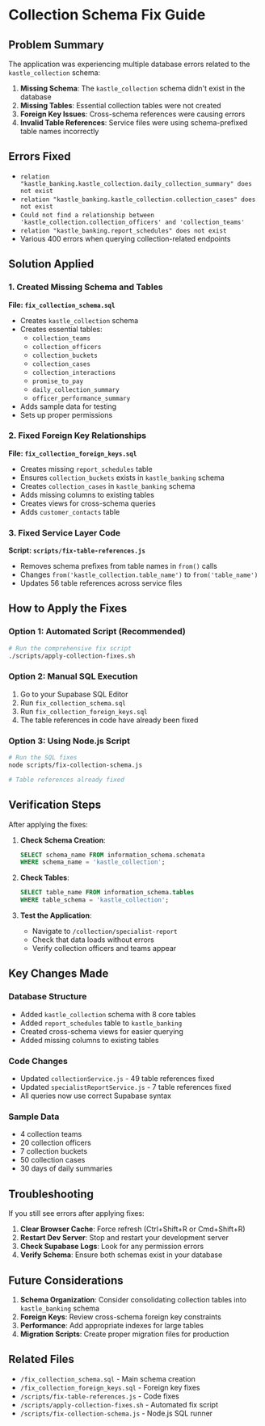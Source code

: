 # Collection Schema Fix Guide

## Problem Summary

The application was experiencing multiple database errors related to the `kastle_collection` schema:

1. **Missing Schema**: The `kastle_collection` schema didn't exist in the database
2. **Missing Tables**: Essential collection tables were not created
3. **Foreign Key Issues**: Cross-schema references were causing errors
4. **Invalid Table References**: Service files were using schema-prefixed table names incorrectly

## Errors Fixed

- `relation "kastle_banking.kastle_collection.daily_collection_summary" does not exist`
- `relation "kastle_banking.kastle_collection.collection_cases" does not exist`
- `Could not find a relationship between 'kastle_collection.collection_officers' and 'collection_teams'`
- `relation "kastle_banking.report_schedules" does not exist`
- Various 400 errors when querying collection-related endpoints

## Solution Applied

### 1. Created Missing Schema and Tables

**File: `fix_collection_schema.sql`**
- Creates `kastle_collection` schema
- Creates essential tables:
  - `collection_teams`
  - `collection_officers`
  - `collection_buckets`
  - `collection_cases`
  - `collection_interactions`
  - `promise_to_pay`
  - `daily_collection_summary`
  - `officer_performance_summary`
- Adds sample data for testing
- Sets up proper permissions

### 2. Fixed Foreign Key Relationships

**File: `fix_collection_foreign_keys.sql`**
- Creates missing `report_schedules` table
- Ensures `collection_buckets` exists in `kastle_banking` schema
- Creates `collection_cases` in `kastle_banking` schema
- Adds missing columns to existing tables
- Creates views for cross-schema queries
- Adds `customer_contacts` table

### 3. Fixed Service Layer Code

**Script: `scripts/fix-table-references.js`**
- Removes schema prefixes from table names in `from()` calls
- Changes `from('kastle_collection.table_name')` to `from('table_name')`
- Updates 56 table references across service files

## How to Apply the Fixes

### Option 1: Automated Script (Recommended)
```bash
# Run the comprehensive fix script
./scripts/apply-collection-fixes.sh
```

### Option 2: Manual SQL Execution
1. Go to your Supabase SQL Editor
2. Run `fix_collection_schema.sql`
3. Run `fix_collection_foreign_keys.sql`
4. The table references in code have already been fixed

### Option 3: Using Node.js Script
```bash
# Run the SQL fixes
node scripts/fix-collection-schema.js

# Table references already fixed
```

## Verification Steps

After applying the fixes:

1. **Check Schema Creation**:
   ```sql
   SELECT schema_name FROM information_schema.schemata 
   WHERE schema_name = 'kastle_collection';
   ```

2. **Check Tables**:
   ```sql
   SELECT table_name FROM information_schema.tables 
   WHERE table_schema = 'kastle_collection';
   ```

3. **Test the Application**:
   - Navigate to `/collection/specialist-report`
   - Check that data loads without errors
   - Verify collection officers and teams appear

## Key Changes Made

### Database Structure
- Added `kastle_collection` schema with 8 core tables
- Added `report_schedules` table to `kastle_banking`
- Created cross-schema views for easier querying
- Added missing columns to existing tables

### Code Changes
- Updated `collectionService.js` - 49 table references fixed
- Updated `specialistReportService.js` - 7 table references fixed
- All queries now use correct Supabase syntax

### Sample Data
- 4 collection teams
- 20 collection officers
- 7 collection buckets
- 50 collection cases
- 30 days of daily summaries

## Troubleshooting

If you still see errors after applying fixes:

1. **Clear Browser Cache**: Force refresh (Ctrl+Shift+R or Cmd+Shift+R)
2. **Restart Dev Server**: Stop and restart your development server
3. **Check Supabase Logs**: Look for any permission errors
4. **Verify Schema**: Ensure both schemas exist in your database

## Future Considerations

1. **Schema Organization**: Consider consolidating collection tables into `kastle_banking` schema
2. **Foreign Keys**: Review cross-schema foreign key constraints
3. **Performance**: Add appropriate indexes for large tables
4. **Migration Scripts**: Create proper migration files for production

## Related Files

- `/fix_collection_schema.sql` - Main schema creation
- `/fix_collection_foreign_keys.sql` - Foreign key fixes
- `/scripts/fix-table-references.js` - Code fixes
- `/scripts/apply-collection-fixes.sh` - Automated fix script
- `/scripts/fix-collection-schema.js` - Node.js SQL runner